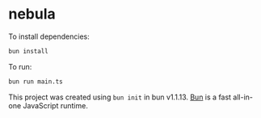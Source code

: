 # nebula

To install dependencies:

```bash
bun install
```

To run:

```bash
bun run main.ts
```

This project was created using `bun init` in bun v1.1.13. [Bun](https://bun.sh) is a fast all-in-one JavaScript runtime.
